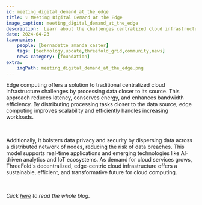```yaml
---
id: meeting_digital_demand_at_the_edge
title: 💡 Meeting Digital Demand at the Edge
image_caption: meeting_digital_demand_at_the_edge
description:  Learn about the challenges centralized cloud infrastructures will have with growing digital demand and how edge computing platforms like ThreeFold bring a solution.
date: 2024-04-23
taxonomies:
    people: [bernadette_amanda_caster]
    tags: [technology,update,threefold_grid,community,news]
    news-category: [foundation]
extra:
    imgPath: meeting_digital_demand_at_the_edge.png
---
```


Edge computing offers a solution to traditional centralized cloud infrastructure challenges by processing data closer to its source. This approach reduces latency, conserves energy, and enhances bandwidth efficiency. By distributing processing tasks closer to the data source, edge computing improves scalability and efficiently handles increasing workloads. 

<br/>

Additionally, it bolsters data privacy and security by dispersing data across a distributed network of nodes, reducing the risk of data breaches. This model supports real-time applications and emerging technologies like AI-driven analytics and IoT ecosystems. As demand for cloud services grows, ThreeFold's decentralized, edge-centric cloud infrastructure offers a sustainable, efficient, and transformative future for cloud computing.

<br/>

*Click [here](https://www.threefold.io/blog/edge-computing/) to read the whole blog.*

